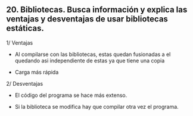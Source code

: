 ## 20. Bibliotecas. Busca información y explica las ventajas y desventajas de usar bibliotecas estáticas.

1/ Ventajas

- Al compilarse con las bibliotecas, estas quedan fusionadas a el quedando asi independiente de estas ya que tiene una copia

- Carga más rápida

2/ Desventajas

- El código del programa se hace más extenso.

- Si la biblioteca se modifica hay que compilar otra vez el programa.
